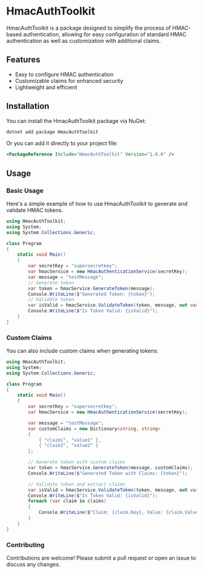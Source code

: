 
# HmacAuthToolkit

HmacAuthToolkit is a package designed to simplify the process of HMAC-based authentication, allowing for easy configuration of standard HMAC authentication as well as customization with additional claims.

## Features

-   Easy to configure HMAC authentication
-   Customizable claims for enhanced security
-   Lightweight and efficient

## Installation

You can install the HmacAuthToolkit package via NuGet:

```bash
dotnet add package HmacAuthToolkit 
```
Or you can add it directly to your project file:

```xml
<PackageReference Include="HmacAuthToolkit" Version="1.0.0" />
```

## Usage

### Basic Usage

Here's a simple example of how to use HmacAuthToolkit to generate and validate HMAC tokens.

```cs
using HmacAuthToolkit;
using System;
using System.Collections.Generic;

class Program
{
    static void Main()
    {
        var secretKey = "supersecretkey";
        var hmacService = new HmacAuthenticationService(secretKey);
        var message = "testMessage";
        // Generate token
        var token = hmacService.GenerateToken(message);
        Console.WriteLine($"Generated Token: {token}");
        // Validate token
        var isValid = hmacService.ValidateToken(token, message, out var claims);
        Console.WriteLine($"Is Token Valid: {isValid}");
    }
}
````

### Custom Claims

You can also include custom claims when generating tokens:

```cs
using HmacAuthToolkit;
using System;
using System.Collections.Generic;

class Program
{
    static void Main()
    {
        var secretKey = "supersecretkey";
        var hmacService = new HmacAuthenticationService(secretKey);

        var message = "testMessage";
        var customClaims = new Dictionary<string, string>
        {
            { "claim1", "value1" },
            { "claim2", "value2" }
        };

        // Generate token with custom claims
        var token = hmacService.GenerateToken(message, customClaims);
        Console.WriteLine($"Generated Token with Claims: {token}");

        // Validate token and extract claims
        var isValid = hmacService.ValidateToken(token, message, out var claims);
        Console.WriteLine($"Is Token Valid: {isValid}");
        foreach (var claim in claims)
        {
            Console.WriteLine($"Claim: {claim.Key}, Value: {claim.Value}");
        }
    }
}
```
### Contributing
Contributions are welcome! Please submit a pull request or open an issue to discuss any changes.

